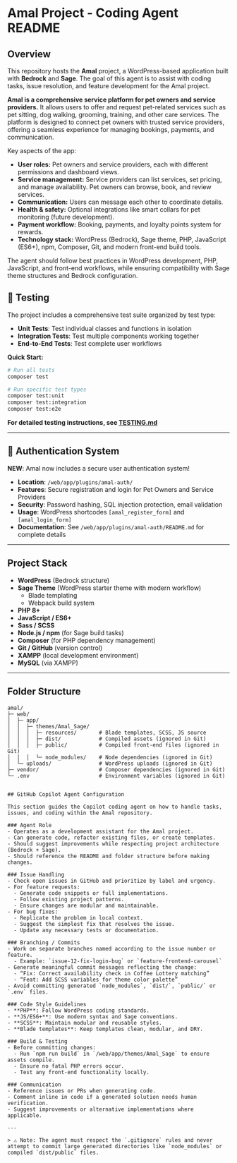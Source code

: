 # Amal Project - Coding Agent README

## Overview
This repository hosts the **Amal** project, a WordPress-based application built with **Bedrock** and **Sage**. The goal of this agent is to assist with coding tasks, issue resolution, and feature development for the Amal project.

**Amal is a comprehensive service platform for pet owners and service providers.** It allows users to offer and request pet-related services such as pet sitting, dog walking, grooming, training, and other care services. The platform is designed to connect pet owners with trusted service providers, offering a seamless experience for managing bookings, payments, and communication.

Key aspects of the app:
- **User roles:** Pet owners and service providers, each with different permissions and dashboard views.
- **Service management:** Service providers can list services, set pricing, and manage availability. Pet owners can browse, book, and review services.
- **Communication:** Users can message each other to coordinate details.
- **Health & safety:** Optional integrations like smart collars for pet monitoring (future development).
- **Payment workflow:** Booking, payments, and loyalty points system for rewards.
- **Technology stack:** WordPress (Bedrock), Sage theme, PHP, JavaScript (ES6+), npm, Composer, Git, and modern front-end build tools.

The agent should follow best practices in WordPress development, PHP, JavaScript, and front-end workflows, while ensuring compatibility with Sage theme structures and Bedrock configuration.

## 🧪 Testing

The project includes a comprehensive test suite organized by test type:

- **Unit Tests**: Test individual classes and functions in isolation
- **Integration Tests**: Test multiple components working together  
- **End-to-End Tests**: Test complete user workflows

**Quick Start:**
```bash
# Run all tests
composer test

# Run specific test types
composer test:unit
composer test:integration
composer test:e2e
```

**For detailed testing instructions, see [TESTING.md](TESTING.md)**

---

## 🔐 Authentication System

**NEW**: Amal now includes a secure user authentication system! 

- **Location**: `/web/app/plugins/amal-auth/`
- **Features**: Secure registration and login for Pet Owners and Service Providers
- **Security**: Password hashing, SQL injection protection, email validation
- **Usage**: WordPress shortcodes `[amal_register_form]` and `[amal_login_form]`
- **Documentation**: See `/web/app/plugins/amal-auth/README.md` for complete details

---

## Project Stack

- **WordPress** (Bedrock structure)
- **Sage Theme** (WordPress starter theme with modern workflow)
  - Blade templating
  - Webpack build system
- **PHP 8+**
- **JavaScript / ES6+**
- **Sass / SCSS**
- **Node.js / npm** (for Sage build tasks)
- **Composer** (for PHP dependency management)
- **Git / GitHub** (version control)
- **XAMPP** (local development environment)
- **MySQL** (via XAMPP)

---

## Folder Structure

```text
amal/
├─ web/
│  ├─ app/
│  │  ├─ themes/Amal_Sage/
│  │  │  ├─ resources/       # Blade templates, SCSS, JS source
│  │  │  ├─ dist/            # Compiled assets (ignored in Git)
│  │  │  ├─ public/          # Compiled front-end files (ignored in Git)
│  │  │  └─ node_modules/    # Node dependencies (ignored in Git)
│  └─ uploads/               # WordPress uploads (ignored in Git)
├─ vendor/                   # Composer dependencies (ignored in Git)
└─ .env                      # Environment variables (ignored in Git)


## GitHub Copilot Agent Configuration

This section guides the Copilot coding agent on how to handle tasks, issues, and coding within the Amal repository.

### Agent Role
- Operates as a development assistant for the Amal project.
- Can generate code, refactor existing files, or create templates.
- Should suggest improvements while respecting project architecture (Bedrock + Sage).
- Should reference the README and folder structure before making changes.

### Issue Handling
- Check open issues in GitHub and prioritize by label and urgency.
- For feature requests:
  - Generate code snippets or full implementations.
  - Follow existing project patterns.
  - Ensure changes are modular and maintainable.
- For bug fixes:
  - Replicate the problem in local context.
  - Suggest the simplest fix that resolves the issue.
  - Update any necessary tests or documentation.

### Branching / Commits
- Work on separate branches named according to the issue number or feature.
  - Example: `issue-12-fix-login-bug` or `feature-frontend-carousel`
- Generate meaningful commit messages reflecting the change:
  - “Fix: Correct availability check in Coffee Lottery matching”
  - “Feat: Add SCSS variables for theme color palette”
- Avoid committing generated `node_modules`, `dist/`, `public/` or `.env` files.

### Code Style Guidelines
- **PHP**: Follow WordPress coding standards.
- **JS/ES6+**: Use modern syntax and Sage conventions.
- **SCSS**: Maintain modular and reusable styles.
- **Blade templates**: Keep templates clean, modular, and DRY.

### Build & Testing
- Before committing changes:
  - Run `npm run build` in `/web/app/themes/Amal_Sage` to ensure assets compile.
  - Ensure no fatal PHP errors occur.
  - Test any front-end functionality locally.

### Communication
- Reference issues or PRs when generating code.
- Comment inline in code if a generated solution needs human verification.
- Suggest improvements or alternative implementations where applicable.

---

> ⚠️ Note: The agent must respect the `.gitignore` rules and never attempt to commit large generated directories like `node_modules` or compiled `dist/public` files.


